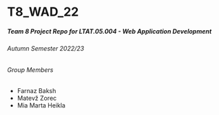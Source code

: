 # T8_WAD_22
##### Team 8 Project Repo for LTAT.05.004 - Web Application Development 
###### Autumn Semester 2022/23

###### Group Members
- Farnaz Baksh
- Matevž Zorec
- Mia Marta Heikla